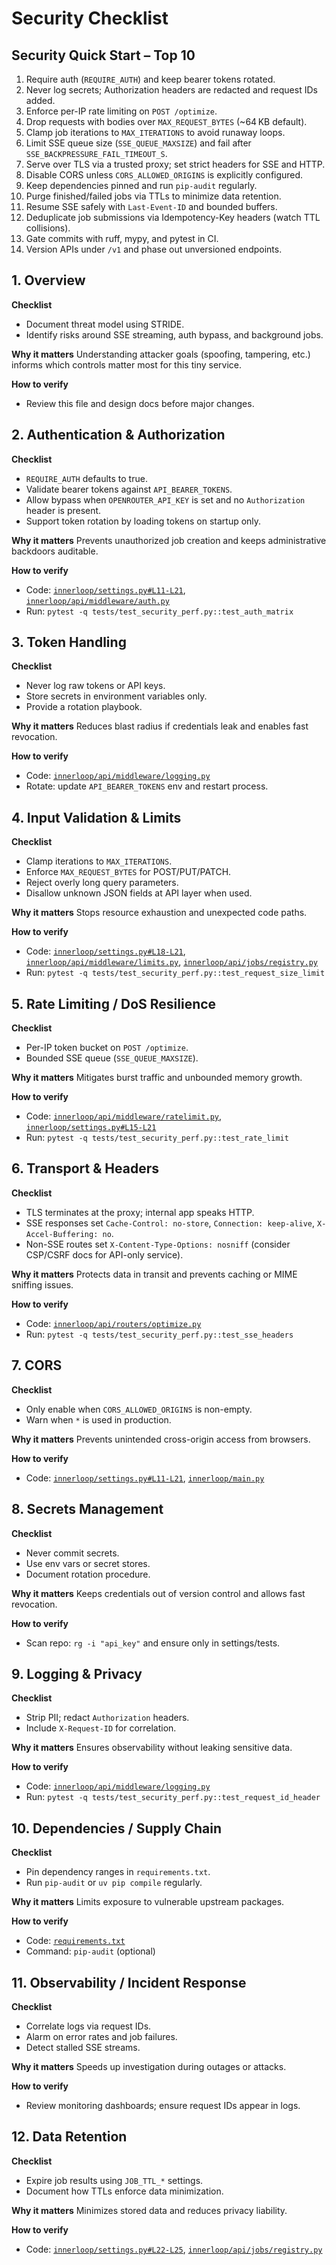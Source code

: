 # Security Checklist

## Security Quick Start – Top 10
1. Require auth (`REQUIRE_AUTH`) and keep bearer tokens rotated.
2. Never log secrets; Authorization headers are redacted and request IDs added.
3. Enforce per-IP rate limiting on `POST /optimize`.
4. Drop requests with bodies over `MAX_REQUEST_BYTES` (~64 KB default).
5. Clamp job iterations to `MAX_ITERATIONS` to avoid runaway loops.
6. Limit SSE queue size (`SSE_QUEUE_MAXSIZE`) and fail after `SSE_BACKPRESSURE_FAIL_TIMEOUT_S`.
7. Serve over TLS via a trusted proxy; set strict headers for SSE and HTTP.
8. Disable CORS unless `CORS_ALLOWED_ORIGINS` is explicitly configured.
9. Keep dependencies pinned and run `pip-audit` regularly.
10. Purge finished/failed jobs via TTLs to minimize data retention.
11. Resume SSE safely with `Last-Event-ID` and bounded buffers.
12. Deduplicate job submissions via Idempotency-Key headers (watch TTL collisions).
13. Gate commits with ruff, mypy, and pytest in CI.
14. Version APIs under `/v1` and phase out unversioned endpoints.

## 1. Overview
**Checklist**
- Document threat model using STRIDE.
- Identify risks around SSE streaming, auth bypass, and background jobs.

**Why it matters**
Understanding attacker goals (spoofing, tampering, etc.) informs which controls matter most for this tiny service.

**How to verify**
- Review this file and design docs before major changes.

## 2. Authentication & Authorization
**Checklist**
- `REQUIRE_AUTH` defaults to true.
- Validate bearer tokens against `API_BEARER_TOKENS`.
- Allow bypass when `OPENROUTER_API_KEY` is set and no `Authorization` header is present.
- Support token rotation by loading tokens on startup only.

**Why it matters**
Prevents unauthorized job creation and keeps administrative backdoors auditable.

**How to verify**
- Code: [`innerloop/settings.py#L11-L21`](innerloop/settings.py#L11-L21), [`innerloop/api/middleware/auth.py`](innerloop/api/middleware/auth.py)
- Run: `pytest -q tests/test_security_perf.py::test_auth_matrix`

## 3. Token Handling
**Checklist**
- Never log raw tokens or API keys.
- Store secrets in environment variables only.
- Provide a rotation playbook.

**Why it matters**
Reduces blast radius if credentials leak and enables fast revocation.

**How to verify**
- Code: [`innerloop/api/middleware/logging.py`](innerloop/api/middleware/logging.py)
- Rotate: update `API_BEARER_TOKENS` env and restart process.

## 4. Input Validation & Limits
**Checklist**
- Clamp iterations to `MAX_ITERATIONS`.
- Enforce `MAX_REQUEST_BYTES` for POST/PUT/PATCH.
- Reject overly long query parameters.
- Disallow unknown JSON fields at API layer when used.

**Why it matters**
Stops resource exhaustion and unexpected code paths.

**How to verify**
- Code: [`innerloop/settings.py#L18-L21`](innerloop/settings.py#L18-L21), [`innerloop/api/middleware/limits.py`](innerloop/api/middleware/limits.py), [`innerloop/api/jobs/registry.py`](innerloop/api/jobs/registry.py)
- Run: `pytest -q tests/test_security_perf.py::test_request_size_limit`

## 5. Rate Limiting / DoS Resilience
**Checklist**
- Per-IP token bucket on `POST /optimize`.
- Bounded SSE queue (`SSE_QUEUE_MAXSIZE`).

**Why it matters**
Mitigates burst traffic and unbounded memory growth.

**How to verify**
- Code: [`innerloop/api/middleware/ratelimit.py`](innerloop/api/middleware/ratelimit.py), [`innerloop/settings.py#L15-L21`](innerloop/settings.py#L15-L21)
- Run: `pytest -q tests/test_security_perf.py::test_rate_limit`

## 6. Transport & Headers
**Checklist**
- TLS terminates at the proxy; internal app speaks HTTP.
- SSE responses set `Cache-Control: no-store`, `Connection: keep-alive`, `X-Accel-Buffering: no`.
- Non-SSE routes set `X-Content-Type-Options: nosniff` (consider CSP/CSRF docs for API-only service).

**Why it matters**
Protects data in transit and prevents caching or MIME sniffing issues.

**How to verify**
- Code: [`innerloop/api/routers/optimize.py`](innerloop/api/routers/optimize.py)
- Run: `pytest -q tests/test_security_perf.py::test_sse_headers`

## 7. CORS
**Checklist**
- Only enable when `CORS_ALLOWED_ORIGINS` is non-empty.
- Warn when `*` is used in production.

**Why it matters**
Prevents unintended cross-origin access from browsers.

**How to verify**
- Code: [`innerloop/settings.py#L11-L21`](innerloop/settings.py#L11-L21), [`innerloop/main.py`](innerloop/main.py)

## 8. Secrets Management
**Checklist**
- Never commit secrets.
- Use env vars or secret stores.
- Document rotation procedure.

**Why it matters**
Keeps credentials out of version control and allows fast revocation.

**How to verify**
- Scan repo: `rg -i "api_key"` and ensure only in settings/tests.

## 9. Logging & Privacy
**Checklist**
- Strip PII; redact `Authorization` headers.
- Include `X-Request-ID` for correlation.

**Why it matters**
Ensures observability without leaking sensitive data.

**How to verify**
- Code: [`innerloop/api/middleware/logging.py`](innerloop/api/middleware/logging.py)
- Run: `pytest -q tests/test_security_perf.py::test_request_id_header`

## 10. Dependencies / Supply Chain
**Checklist**
- Pin dependency ranges in `requirements.txt`.
- Run `pip-audit` or `uv pip compile` regularly.

**Why it matters**
Limits exposure to vulnerable upstream packages.

**How to verify**
- Code: [`requirements.txt`](requirements.txt)
- Command: `pip-audit` (optional)

## 11. Observability / Incident Response
**Checklist**
- Correlate logs via request IDs.
- Alarm on error rates and job failures.
- Detect stalled SSE streams.

**Why it matters**
Speeds up investigation during outages or attacks.

**How to verify**
- Review monitoring dashboards; ensure request IDs appear in logs.

## 12. Data Retention
**Checklist**
- Expire job results using `JOB_TTL_*` settings.
- Document how TTLs enforce data minimization.

**Why it matters**
Minimizes stored data and reduces privacy liability.

**How to verify**
- Code: [`innerloop/settings.py#L22-L25`](innerloop/settings.py#L22-L25), [`innerloop/api/jobs/registry.py`](innerloop/api/jobs/registry.py)
